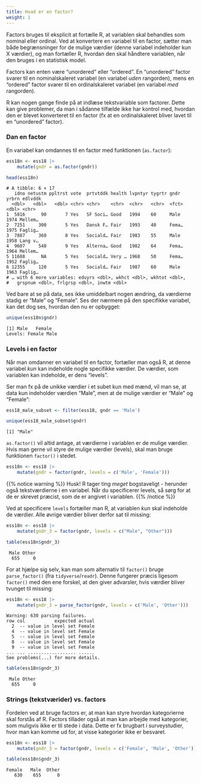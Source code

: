 ```yaml
---
title: Hvad er en factor?
weight: 1
---
```

Factors bruges til eksplicit at fortælle R, at variablen skal behandles
som nominal eller ordinal. Ved at konvertere en variabel til en factor,
sætter man både begrænsninger for de mulige værdier (denne variabel
indeholder kun X værdier), og man fortæller R, hvordan den skal håndtere
variablen, når den bruges i en statistisk model.

Factors kan enten være “unordered” eller “ordered”. En “unordered”
factor svarer til en nominalskaleret variabel (en variabel *uden*
rangorden), mens en “ordered” factor svarer til en ordinalskaleret
variabel (en variabel *med* rangorden).

R kan nogen gange finde på at indlæse tekstvariable som factorer. Dette
kan give problemer, da man i sådanne tilfælde ikke har kontrol med,
hvordan den er blevet konverteret til en factor (fx at en
ordinalskaleret bliver lavet til en “unordered” factor).

### Dan en factor

En variabel kan omdannes til en factor med funktionen (`as.factor`):

``` r
ess18n <- ess18 |>
    mutate(gndr = as.factor(gndr))

head(ess18n)
```

    # A tibble: 6 × 17
       idno netustm ppltrst vote  prtvtddk health lvpntyr tygrtr gndr  yrbrn edlvddk
      <dbl>   <dbl>   <dbl> <chr> <chr>    <chr>  <chr>   <chr>  <fct> <dbl> <chr>  
    1  5816      90       7 Yes   SF Soci… Good   1994    60     Male   1974 Mellem…
    2  7251     300       5 Yes   Dansk F… Fair   1993    40     Fema…  1975 Faglig…
    3  7887     360       8 Yes   Sociald… Fair   1983    55     Male   1958 Lang v…
    4  9607     540       9 Yes   Alterna… Good   1982    64     Fema…  1964 Mellem…
    5 11688      NA       5 Yes   Sociald… Very … 1968    50     Fema…  1952 Faglig…
    6 12355     120       5 Yes   Sociald… Fair   1987    60     Male   1963 Faglig…
    # … with 6 more variables: eduyrs <dbl>, wkhct <dbl>, wkhtot <dbl>,
    #   grspnum <dbl>, frlgrsp <dbl>, inwtm <dbl>

Ved bare at se på data, ses ikke umiddelbart nogen ændring, da værdierne
stadig er “Male” og “Female”. Ses der nærmere på den specifikke
variabel, kan det dog ses, hvordan den nu er opbygget:

``` r
unique(ess18n$gndr)
```

    [1] Male   Female
    Levels: Female Male

### Levels i en factor

Når man omdanner en variabel til en factor, fortæller man også R, at
denne variabel *kun* kan indeholde nogle specifikke værdier. De værdier,
som variablen kan indeholde, er dens “levels”.

Ser man fx på de unikke værdier i et subet kun med mænd, vil man se, at
data kun indeholder værdien “Male”, men at de mulige værdier er “Male”
og “Female”:

``` r
ess18_male_subset <- filter(ess18, gndr == 'Male')

unique(ess18_male_subset$gndr)
```

    [1] "Male"

`as.factor()` vil altid antage, at værdierne i variablen er de mulige
værdier. Hvis man gerne vil styre de mulige værdier (levels), skal man
bruge funktionen `factor()` i stedet.

``` r
ess18n <- ess18 |>
    mutate(gndr = factor(gndr, levels = c('Male', 'Female')))
```

{{% notice warning %}} Husk! R tager ting *meget* bogstaveligt -
herunder også tekstværdierne i en variabel. Når du specificerer levels,
så sørg for at de er skrevet præcist, som de er angivet i variablen. {{%
/notice %}}

Ved at specificere `levels` fortæller man R, at variablen *kun* skal
indeholde de værdier. Alle øvrige værdier bliver derfor sat til missing:

``` r
ess18n <- ess18 |>
    mutate(gndr_3 = factor(gndr, levels = c("Male", "Other")))

table(ess18n$gndr_3)
```


     Male Other 
      655     0 

For at hjælpe sig selv, kan man som alternativ til `factor()` bruge
`parse_factor()` (fra `tidyverse`/`readr`). Denne fungerer præcis
ligesom `factor()` med den ene forskel, at den giver advarsler, hvis
værdier bliver tvunget til missing:

``` r
ess18n <- ess18 |>
    mutate(gndr_3 = parse_factor(gndr, levels = c('Male', 'Other')))
```

    Warning: 630 parsing failures.
    row col           expected actual
      2  -- value in level set Female
      4  -- value in level set Female
      5  -- value in level set Female
      8  -- value in level set Female
      9  -- value in level set Female
    ... ... .................. ......
    See problems(...) for more details.

``` r
table(ess18n$gndr_3)
```


     Male Other 
      655     0 

### Strings (tekstværider) vs. factors

Fordelen ved at bruge factors er, at man kan styre hvordan kategorierne
skal forstås af R. Factors tillader også at man kan arbejde med
kategorier, som muligvis ikke er til stede i data. Dette er fx brugbart
i surveystudier, hvor man kan komme ud for, at visse kategorier ikke er
besvaret.

``` r
ess18n <- ess18 |>
    mutate(gndr_3 = factor(gndr, levels = c('Female', 'Male', 'Other')))

table(ess18n$gndr_3)
```


    Female   Male  Other 
       630    655      0 
